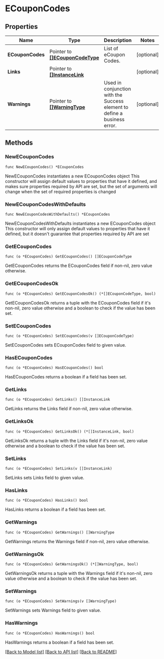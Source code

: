 # ECouponCodes

## Properties

Name | Type | Description | Notes
------------ | ------------- | ------------- | -------------
**ECouponCodes** | Pointer to [**[]ECouponCodeType**](ECouponCodeType.md) | List of eCoupon Codes. | [optional] 
**Links** | Pointer to [**[]InstanceLink**](InstanceLink.md) |  | [optional] 
**Warnings** | Pointer to [**[]WarningType**](WarningType.md) | Used in conjunction with the Success element to define a business error. | [optional] 

## Methods

### NewECouponCodes

`func NewECouponCodes() *ECouponCodes`

NewECouponCodes instantiates a new ECouponCodes object
This constructor will assign default values to properties that have it defined,
and makes sure properties required by API are set, but the set of arguments
will change when the set of required properties is changed

### NewECouponCodesWithDefaults

`func NewECouponCodesWithDefaults() *ECouponCodes`

NewECouponCodesWithDefaults instantiates a new ECouponCodes object
This constructor will only assign default values to properties that have it defined,
but it doesn't guarantee that properties required by API are set

### GetECouponCodes

`func (o *ECouponCodes) GetECouponCodes() []ECouponCodeType`

GetECouponCodes returns the ECouponCodes field if non-nil, zero value otherwise.

### GetECouponCodesOk

`func (o *ECouponCodes) GetECouponCodesOk() (*[]ECouponCodeType, bool)`

GetECouponCodesOk returns a tuple with the ECouponCodes field if it's non-nil, zero value otherwise
and a boolean to check if the value has been set.

### SetECouponCodes

`func (o *ECouponCodes) SetECouponCodes(v []ECouponCodeType)`

SetECouponCodes sets ECouponCodes field to given value.

### HasECouponCodes

`func (o *ECouponCodes) HasECouponCodes() bool`

HasECouponCodes returns a boolean if a field has been set.

### GetLinks

`func (o *ECouponCodes) GetLinks() []InstanceLink`

GetLinks returns the Links field if non-nil, zero value otherwise.

### GetLinksOk

`func (o *ECouponCodes) GetLinksOk() (*[]InstanceLink, bool)`

GetLinksOk returns a tuple with the Links field if it's non-nil, zero value otherwise
and a boolean to check if the value has been set.

### SetLinks

`func (o *ECouponCodes) SetLinks(v []InstanceLink)`

SetLinks sets Links field to given value.

### HasLinks

`func (o *ECouponCodes) HasLinks() bool`

HasLinks returns a boolean if a field has been set.

### GetWarnings

`func (o *ECouponCodes) GetWarnings() []WarningType`

GetWarnings returns the Warnings field if non-nil, zero value otherwise.

### GetWarningsOk

`func (o *ECouponCodes) GetWarningsOk() (*[]WarningType, bool)`

GetWarningsOk returns a tuple with the Warnings field if it's non-nil, zero value otherwise
and a boolean to check if the value has been set.

### SetWarnings

`func (o *ECouponCodes) SetWarnings(v []WarningType)`

SetWarnings sets Warnings field to given value.

### HasWarnings

`func (o *ECouponCodes) HasWarnings() bool`

HasWarnings returns a boolean if a field has been set.


[[Back to Model list]](../README.md#documentation-for-models) [[Back to API list]](../README.md#documentation-for-api-endpoints) [[Back to README]](../README.md)


